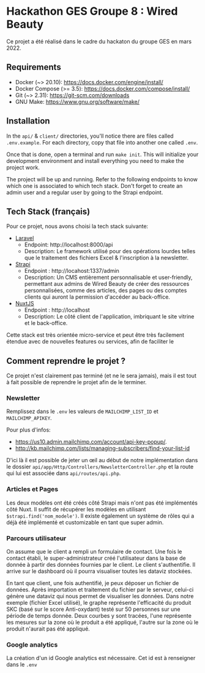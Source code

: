 # Hackathon GES Groupe 8 : Wired Beauty

Ce projet a été réalisé dans le cadre du hackaton du groupe GES en mars 2022.
## Requirements

- Docker (~> 20.10): <https://docs.docker.com/engine/install/>
- Docker Compose (>= 3.5): <https://docs.docker.com/compose/install/>
- Git (~> 2.31): <https://git-scm.com/downloads>
- GNU Make: <https://www.gnu.org/software/make/>

## Installation 

In the ``api/`` & ``client/`` directories, you'll notice there are files called `.env.example`.
For each directory, copy that file into another one called ``.env``.

Once that is done, open a terminal and run ``make init``.
This will initialize your development environment and install everything you need to make the project work.

The project will be up and running. Refer to the following endpoints to know which one is associated to which tech stack.
Don't forget to create an admin user and a regular user by going to the Strapi endpoint.

## Tech Stack (français)

Pour ce projet, nous avons choisi la tech stack suivante:

- [Laravel](https://laravel.com/)
  - Endpoint: http://localhost:8000/api
  - Description: Le framework utilisé pour des opérations lourdes telles que le traitement des fichiers Excel & l'inscription à la newsletter.
- [Strapi](https://strapi.io) 
  - Endpoint : http://locahost:1337/admin
  - Description: Un CMS entièrement personnalisable et user-friendly, permettant aux admins de Wired Beauty de créer des ressources personnalisées, comme des articles, des pages ou des comptes clients qui auront la permission d'accéder au back-office.
- [NuxtJS](https://nuxtjs.org/) 
  - Endpoint : http://localhost
  - Description: Le côté client de l'application, imbriquant le site vitrine et le back-office.

Cette stack est très orientée micro-service et peut être très facilement étendue avec de nouvelles features ou services, afin de faciliter le 

## Comment reprendre le projet ?
Ce projet n'est clairement pas terminé (et ne le sera jamais), mais il est tout à fait possible de reprendre le projet afin de le terminer.

### Newsletter

Remplissez dans le ```.env``` les valeurs de `MAILCHIMP_LIST_ID` et `MAILCHIMP_APIKEY`.

Pour plus d'infos: 
- https://us10.admin.mailchimp.com/account/api-key-popup/.
- http://kb.mailchimp.com/lists/managing-subscribers/find-your-list-id

D'ici là il est possible de jeter un œil au début de notre implémentation dans le dossier `api/app/Http/Controllers/NewsletterController.php` et la route qui lui est associée dans `api/routes/api.php`.

### Articles et Pages

Les deux modèles ont été créés côté Strapi mais n'ont pas été implémentés côté Nuxt. Il suffit de récupérer les modèles en utilisant `$strapi.find('nom_modele')`.
Il existe également un système de rôles qui a déjà été implémenté et customizable en tant que super admin.


### Parcours utilisateur

On assume que le client a rempli un formulaire de contact.
Une fois le contact établi, le super-administrateur créé l'utilisateur dans la base de donnée à partir des données fournies par le client.
Le client s'authentifie. Il arrive sur le dashboard où il pourra visualiser toutes les dataviz stockées.

En tant que client, une fois authentifié, je peux déposer un fichier de données.
Après importation et traitement du fichier par le serveur, celui-ci génère une dataviz qui nous permet de visualiser les données.
Dans notre exemple (fichier Excel utilisé), le graphe représente l'efficacité du produit SKC (basé sur le score Anti-oxydant) testé sur 50 personnes sur une période de temps donnée.
Deux courbes y sont tracées, l'une représente les mesures sur la zone où le produit a été appliqué, l'autre sur la zone où le produit n'aurait pas été appliqué.

### Google analytics

La création d'un id Google analytics est nécessaire. Cet id est à renseigner dans le ```.env```